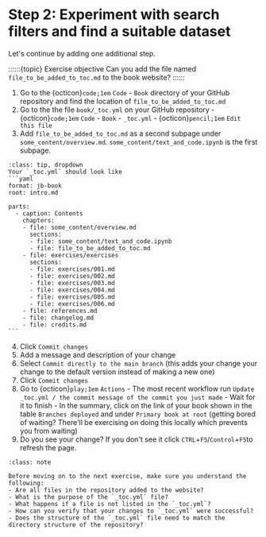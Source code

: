 # Step 2: Experiment with search filters and find a suitable dataset

Let's continue by adding one additional step. 

::::::{topic} Exercise objective
Can you add the file named `file_to_be_added_to_toc.md` to the book website?
::::::

1. Go to the {octicon}`code;1em` `Code` - `Book` directory of your GitHub repository and find the location of `file_to_be_added_to_toc.md`
2. Go to the the file `book/_toc.yml` on your GitHub repository - {octicon}`code;1em` `Code` - `Book` - `_toc.yml` - {octicon}`pencil;1em` `Edit this file`
3. Add `file_to_be_added_to_toc.md` as a second subpage under `some_content/overview.md`. `some_content/text_and_code.ipynb` is the first subpage.

````{admonition} Need some help?
:class: tip, dropdown
Your `_toc.yml` should look like
```yaml
format: jb-book
root: intro.md

parts:
  - caption: Contents
    chapters:
    - file: some_content/overview.md
      sections:
      - file: some_content/text_and_code.ipynb
      - file: file_to_be_added_to_toc.md
    - file: exercises/exercises
      sections:
      - file: exercises/001.md
      - file: exercises/002.md
      - file: exercises/003.md
      - file: exercises/004.md
      - file: exercises/005.md
      - file: exercises/006.md
    - file: references.md
    - file: changelog.md
    - file: credits.md
```
````
4. Click `Commit changes`
5. Add a message and description of your change
6. Select `Commit directly to the main branch` (this adds your change your change to the default version instead of making a new one)
7. Click `Commit changes`
8. Go to {octicon}`play;1em` `Actions` - The most recent workflow run `Update _toc.yml / the commit message of the commit you just made` - Wait for it to finish - In the summary, click on the link of your book shown in the table `Branches deployed` and under `Primary book at root` (getting bored of waiting? There'll be exercising on doing this locally which prevents you from waiting)
9. Do you see your change? If you don't see it click `CTRL`+`F5`/`Control`+`F5`to refresh the page.

```{admonition} Check your understanding
:class: note

Before moving on to the next exercise, make sure you understand the following:
- Are all files in the repository added to the website?
- What is the purpose of the `_toc.yml` file?
- What happens if a file is not listed in the `_toc.yml`?
- How can you verify that your changes to `_toc.yml` were successful?
- Does the structure of the `_toc.yml` file need to match the directory structure of the repository?
```

